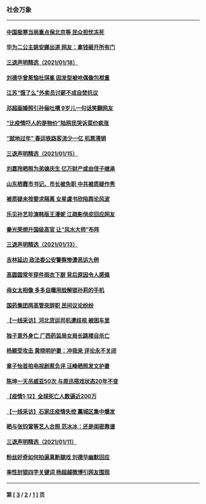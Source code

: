 ### 社会万象
---
#### [中国极寒当局重点保北京等 民众担忧冻死](../../pages/ncid282/n12696984.md) 
#### [华为二公主姚安娜出道 网友：拿钱砸开所有门](../../pages/ncid282/n12696414.md) 
#### [三退声明精选（2021/01/18）](../../pages/ncid282/n12696727.md) 
#### [刘德华曾惹恼杜琪峯 因发型被呛偶像包袱重](../../pages/ncid282/n12696172.md) 
#### [江苏“饿了么”外卖员讨薪不成自焚抗议](../../pages/ncid282/n12694484.md) 
#### [邓超画婚照引孙俪吐槽 9岁儿一句话笑翻网友](../../pages/ncid282/n12694119.md) 
#### [“比疫情吓人的是物价”陆网民哭诉菜价疯涨](../../pages/ncid282/n12693931.md) 
#### [“就地过年” 春运铁路客流少一亿 机票滞销](../../pages/ncid282/n12692357.md) 
#### [三退声明精选（2021/01/15）](../../pages/ncid282/n12691545.md) 
#### [刘嘉玲晒照为弟媳庆生 亿万财产或由侄子继承](../../pages/ncid282/n12691080.md) 
#### [山东栖霞市书记、市长被免职 中共被质疑作秀](../../pages/ncid282/n12691029.md) 
#### [被质疑未按要求隔离 女星虞书欣陷舆论风波](../../pages/ncid282/n12688900.md) 
#### [乐见孙艺珍演韩版王漫妮 江疏影俏皮回应网友](../../pages/ncid282/n12688681.md) 
#### [秦光荣想升国级高官 让“风水大师”布阵](../../pages/ncid282/n12688115.md) 
#### [三退声明精选（2021/01/13）](../../pages/ncid282/n12686765.md) 
#### [吉林延边 政法委公安警察惨遭恶运九例](../../pages/ncid282/n12686363.md) 
#### [高圆圆常年穿件雨衣下厨 背后原因令人感佩](../../pages/ncid282/n12686353.md) 
#### [母女太相像 多多自曝用脸解锁孙莉的手机](../../pages/ncid282/n12686124.md) 
#### [国药集团两高管突辞职 民间议论纷纷](../../pages/ncid282/n12685869.md) 
#### [【一线采访】河北货运司机遭歧视 被困车里](../../pages/ncid282/n12685796.md) 
#### [独子意外身亡 广西药监局女局长跳楼自杀亡](../../pages/ncid282/n12685062.md) 
#### [杨颖受攻击 黄晓明护妻：冲我来 评论永不关闭](../../pages/ncid282/n12684292.md) 
#### [章子怡首拍电视剧惹负评 汪峰晒照发文护妻](../../pages/ncid282/n12683780.md) 
#### [陈坤一天吊威亚50次 与周迅搭戏状态20年不变](../../pages/ncid282/n12684036.md) 
#### [【疫情1·12】全球死亡人数逼近200万](../../pages/ncid282/n12682885.md) 
#### [【一线采访】石家庄疫情失控 藁城区集中爆发](../../pages/ncid282/n12683438.md) 
#### [晒与张钧甯等艺人合照 范冰冰：还是闺密靠谱](../../pages/ncid282/n12681992.md) 
#### [三退声明精选（2021/01/11）](../../pages/ncid282/n12682091.md) 
#### [粉丝好奇如何拍逼真断腿戏 刘德华幽默回应](../../pages/ncid282/n12681730.md) 
#### [率性封锁四字关键词 杨超越微博引网友围观](../../pages/ncid282/n12681461.md) 

---
#### 第 [ [3](./3.md) / [2](./2.md) / [1](./1.md) ] 页
